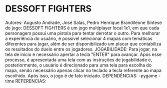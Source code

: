 # DESSOFT FIGHTERS

Autores: Augusto Andrade, José Salas, Pedro Henrique Brandileone 
Síntese do jogo:
    DESSOFT FIGHTERS é um jogo multiplayer local 1x1, em que cada personagem possui uma pistola para tentar derrotar o outro. Para melhorar a experiência do usuário, é possível selecionar 4 mapas com temáticas diferentes para jogar, além de ser disponibilizado um placar que contabiliza os resultados do duelo entre os jogadores.
JOGABILIDADE:
    Para jogar, na tela de início é necessário apertar a tecla "ENTER" para avançar. Após esse processo, é apresentada uma tela com as instruções de jogabilidade e, posteriormente, o usuário é direcionado para uma tela para escolha do mapa, sendo necessário apenas clicar no teclado a tecla referente ao mapa escolhido. Após isso, o jogo é de fato iniciado.
DEPENDÊNCIAS:
    -pygame
    -time
REFERENCIAS:
